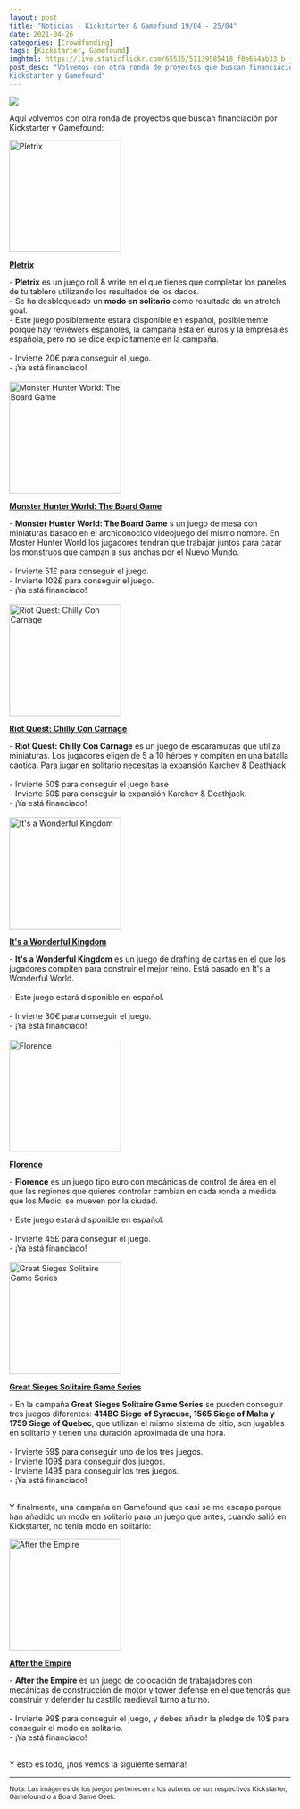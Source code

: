 ```yaml
---
layout: post
title: "Noticias - Kickstarter & Gamefound 19/04 - 25/04"
date: 2021-04-26
categories: [Crowdfunding]
tags: [Kickstarter, Gamefound]
imghtml: https://live.staticflickr.com/65535/51139585418_f0e654ab33_b.jpg
post_desc: "Volvemos con otra ronda de proyectos que buscan financiación por
Kickstarter y Gamefound"
---
```


![](https://live.staticflickr.com/65535/51139585418_f0e654ab33_b.jpg)

Aquí volvemos con otra ronda de proyectos que buscan financiación por
Kickstarter y Gamefound:

<div class="row">
    <div class="col-md-3">
        <img width="200" height="200"
            src="https://cf.geekdo-images.com/C0nHgqe1jMNsr7U5thUczQ__imagepage/img/2J94l7jlab-2BgOMnLBrAWP-jvY=/fit-in/900x600/filters:no_upscale():strip_icc()/pic6110865.png"
            class="img-thumbnail" alt="Pletrix">
    </div>
    <div class="col-md-9">
        <p>
            <a target="_blank" 
                href="https://www.kickstarter.com/projects/pletrix/pletrix-roll-and-write-board-game?ref=mazmorreoensolitario">
            <strong>Pletrix</strong>
            </a>
        </p>
        - <strong>Pletrix</strong> es un juego roll & write en el que tienes
        que completar los paneles de tu tablero utilizando los resultados de
        los dados.
        <br>
        - Se ha desbloqueado un <strong>modo en solitario</strong> como
        resultado de un stretch goal.
        <br>
	        - Este juego posiblemente estará disponible en español,
            posiblemente porque hay reviewers españoles, la campaña está en
            euros y la empresa es española, pero no se dice explícitamente en
            la campaña.
            <br>
            <br>
         - Invierte 20€ para conseguir el juego.<br>
         - ¡Ya está financiado!
    </div>
</div>
<br>

<div class="row">
    <div class="col-md-3">
        <img width="200" height="200"
            src="https://ksr-ugc.imgix.net/assets/033/202/532/c4f7ccc15dd2a678f19f87cd4d78a104_original.jpg?ixlib=rb-2.1.0&crop=faces&w=352&h=198&fit=crop&v=1618931680&auto=format&frame=1&q=92&s=f83dc28e24bd0a74a118ca97fb3c4eb7"
            class="img-thumbnail" alt="Monster Hunter World: The Board Game">
    </div>
    <div class="col-md-9">
        <p>
            <a target="_blank" 
                href="https://www.kickstarter.com/projects/steamforged/monster-hunter-world-the-board-game?ref=mazmorreoensolitario">
            <strong>Monster Hunter World: The Board Game</strong>
            </a>
        </p>
        - <strong>Monster Hunter World: The Board Game</strong> s un juego de
        mesa con miniaturas basado en el archiconocido videojuego del mismo
        nombre. En Moster Hunter World los jugadores tendrán que trabajar
        juntos para cazar los monstruos que campan a sus anchas por el Nuevo
        Mundo. 
        <br>
        <br>
	         - Invierte 51£ para conseguir el juego.<br>
         - Invierte 102£ para conseguir el juego.<br>
         - ¡Ya está financiado!
    </div>
</div>
<br>

<div class="row">
    <div class="col-md-3">
        <img width="200" height="200"
            src="https://ksr-ugc.imgix.net/assets/032/966/699/5c1a662662f4078b785e72d40dd529f4_original.png?ixlib=rb-2.1.0&crop=faces&w=352&h=198&fit=crop&v=1617311934&auto=format&frame=1&q=92&s=93cbe6902f8709ca4638fff5128f5243"
            class="img-thumbnail" alt="Riot Quest: Chilly Con Carnage">
    </div>
    <div class="col-md-9">
        <p>
            <a target="_blank" 
                href="https://www.kickstarter.com/projects/privateerpress/riot-quest-chilly-con-carnage?ref=mazmorreoensolitario">
            <strong>Riot Quest: Chilly Con Carnage</strong>
            </a>
        </p>
        - <strong>Riot Quest: Chilly Con Carnage</strong> es un juego de
        escaramuzas que utiliza miniaturas. Los jugadores eligen de 5 a 10
        héroes y compiten en una batalla caótica. Para jugar en solitario
        necesitas la expansión Karchev & Deathjack.
        <br>
        <br>
	         - Invierte 50$ para conseguir el juego base<br>
         - Invierte 50$ para conseguir la expansión Karchev & Deathjack.<br>
         - ¡Ya está financiado!
    </div>
</div>
<br>

<div class="row">
    <div class="col-md-3">
        <img width="200" height="200"
            src="https://cf.geekdo-images.com/p_KiU7rgcF807gKpn8bgdw__imagepage/img/YuK5Y-HhUpcff_J5wX5Epk1Vef0=/fit-in/900x600/filters:no_upscale():strip_icc()/pic6095803.jpg"
            class="img-thumbnail" alt="It's a Wonderful Kingdom">
    </div>
    <div class="col-md-9">
        <p>
            <a target="_blank" 
                href="https://www.kickstarter.com/projects/laboitedejeu/its-a-wonderful-kingdom?ref=mazmorreoensolitario">
            <strong>It's a Wonderful Kingdom</strong>
            </a>
        </p>
        - <strong>It's a Wonderful Kingdom</strong> es un juego de drafting de
        cartas en el que los jugadores compiten para construir el mejor
        reino. Está basado en It's a Wonderful World.
        <br>
        <br>
	        - Este juego estará disponible en español.
            <br>
            <br>
         - Invierte 30€ para conseguir el juego.<br>
         - ¡Ya está financiado!
    </div>
</div>
<br>

<div class="row">
    <div class="col-md-3">
        <img width="200" height="200"
            src="https://cf.geekdo-images.com/jf0xszxbKqBQ3vgyrpKmJQ__imagepage/img/xnphRDTc_Z3270PxmpsQr5KI-zc=/fit-in/900x600/filters:no_upscale():strip_icc()/pic5609488.jpg"
            class="img-thumbnail" alt="Florence">
    </div>
    <div class="col-md-9">
        <p>
            <a target="_blank" 
                href="https://www.kickstarter.com/projects/braincrack-games/florence?ref=mazmorreoensolitario">
            <strong>Florence</strong>
            </a>
        </p>
        - <strong>Florence</strong> es un juego tipo euro con mecánicas de
        control de área en el que las regiones que quieres controlar cambian en
        cada ronda a medida que los Medici se mueven por la ciudad.
        <br>
        <br>
	        - Este juego estará disponible en español.
            <br>
            <br>
         - Invierte 45£ para conseguir el juego.<br>
         - ¡Ya está financiado!
    </div>
</div>
<br>

<div class="row">
    <div class="col-md-3">
        <img width="200" height="200"
            src="https://ksr-ugc.imgix.net/assets/033/225/750/245d9c8b56444ddb5f40269b5a86753c_original.jpg?ixlib=rb-2.1.0&crop=faces&w=352&h=198&fit=crop&v=1619042754&auto=format&frame=1&q=92&s=4746c32663c7ee7c04e7f5d45486d193"
            class="img-thumbnail" alt="Great Sieges Solitaire Game Series">
    </div>
    <div class="col-md-9">
        <p>
            <a target="_blank" 
                href="https://www.kickstarter.com/projects/1456271622/great-sieges-solitaire-game-series?ref=mazmorreoensolitario">
            <strong>Great Sieges Solitaire Game Series</strong>
            </a>
        </p>
        - En la campaña <strong>Great Sieges Solitaire Game Series</strong> se
        pueden conseguir tres juegos diferentes: <strong>414BC Siege of
        Syracuse, 1565 Siege of Malta y 1759 Siege of Quebec</strong>, que
        utilizan el mismo sistema de sitio, son jugables en solitario y tienen
        una duración aproximada de una hora.
        <br>
        <br>
	         - Invierte 59$ para conseguir uno de los tres juegos.<br>
         - Invierte 109$ para conseguir dos juegos.<br>
         - Invierte 149$ para conseguir los tres juegos.<br>
         - ¡Ya está financiado!
    </div>
</div>
<br>

Y finalmente, una campaña en Gamefound que casi se me escapa porque han añadido
un modo en solitario para un juego que antes, cuando salió en Kickstarter,
no tenía modo en solitario:

<div class="row">
    <div class="col-md-3">
        <img width="200" height="200"
            src="https://cf.geekdo-images.com/CLqkcG96nIM2CI7-y2lhzQ__imagepage/img/JlfRsF9UzPH9bbOvn_CIUvyifLk=/fit-in/900x600/filters:no_upscale():strip_icc()/pic4614675.png"
            class="img-thumbnail" alt="After the Empire">
    </div>
    <div class="col-md-9">
        <p>
            <a target="_blank" 
                href="https://gamefound.com/projects/grey-fox-games/after-the-empire---deluxe-version-reprint#/section/project-story?ref=mazmorreoensolitario">
            <strong>After the Empire</strong>
            </a>
        </p>
        - <strong>After the Empire</strong> es un juego de colocación de
        trabajadores con mecánicas de construcción de motor y tower defense en
        el que tendrás que construir y defender tu castillo medieval turno a
        turno.
        <br>
        <br>
	         - Invierte 99$ para conseguir el juego, y debes añadir la pledge
               de 10$ para conseguir el modo en solitario.<br>
         - ¡Ya está financiado!
    </div>
</div>
<br>

Y esto es todo, ¡nos vemos la siguiente semana!

<hr>

<small>Nota: Las imágenes de los juegos pertenecen a los autores de sus
respectivos Kickstarter, Gamefound o a Board Game Geek.</small>
